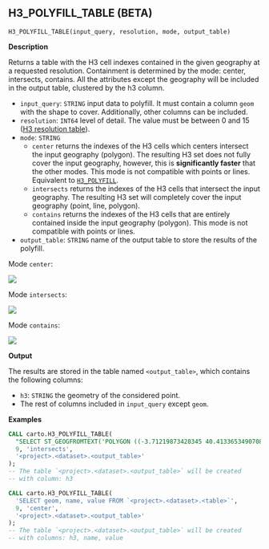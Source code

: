 ## H3_POLYFILL_TABLE (BETA)

```sql:signature
H3_POLYFILL_TABLE(input_query, resolution, mode, output_table)
```

**Description**

Returns a table with the H3 cell indexes contained in the given geography at a requested resolution. Containment is determined by the mode: center, intersects, contains. All the attributes except the geography will be included in the output table, clustered by the h3 column.

* `input_query`: `STRING` input data to polyfill. It must contain a column `geom` with the shape to cover. Additionally, other columns can be included.
* `resolution`: `INT64` level of detail. The value must be between 0 and 15 ([H3 resolution table](https://h3geo.org/docs/core-library/restable)).
* `mode`: `STRING`
  * `center` returns the indexes of the H3 cells which centers intersect the input geography (polygon). The resulting H3 set does not fully cover the input geography, however, this is **significantly faster** that the other modes. This mode is not compatible with points or lines. Equivalent to [`H3_POLYFILL`](h3#h3_polyfill).
  * `intersects` returns the indexes of the H3 cells that intersect the input geography. The resulting H3 set will completely cover the input geography (point, line, polygon).
  * `contains` returns the indexes of the H3 cells that are entirely contained inside the input geography (polygon). This mode is not compatible with points or lines.
* `output_table`: `STRING` name of the output table to store the results of the polyfill.

Mode `center`:

![](h3_polyfill_mode_center.png)

Mode `intersects`:

![](h3_polyfill_mode_intersects.png)

Mode `contains`:

![](h3_polyfill_mode_contains.png)

**Output**

The results are stored in the table named `<output_table>`, which contains the following columns:

* `h3`: `STRING` the geometry of the considered point.
* The rest of columns included in `input_query` except `geom`.

**Examples**

```sql
CALL carto.H3_POLYFILL_TABLE(
  "SELECT ST_GEOGFROMTEXT('POLYGON ((-3.71219873428345 40.413365349070865, -3.7144088745117 40.40965661286395, -3.70659828186035 40.409525904775634, -3.71219873428345 40.413365349070865))') AS geom",
  9, 'intersects',
  '<project>.<dataset>.<output_table>'
);
-- The table `<project>.<dataset>.<output_table>` will be created
-- with column: h3
```

```sql
CALL carto.H3_POLYFILL_TABLE(
  'SELECT geom, name, value FROM `<project>.<dataset>.<table>`',
  9, 'center',
  '<project>.<dataset>.<output_table>'
);
-- The table `<project>.<dataset>.<output_table>` will be created
-- with columns: h3, name, value
```
